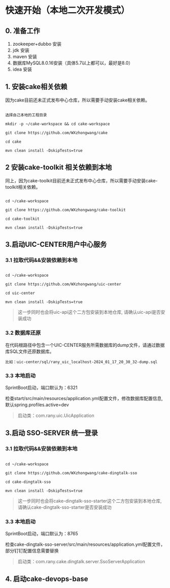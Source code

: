 # 快速开始（本地二次开发模式）

## 0. 准备工作

1. zookeeper+dubbo 安装
2. jdk 安装
3. maven 安装
4. 数据库MySQL8.0.16安装（具体5.7以上都可以，最好是8.0）
5. idea 安装

## 1. 安装cake相关依赖

因为cake目前还未正式发布中心仓库，所以需要手动安装cake相关依赖。

```shell

选择自己本地的工程目录

mkdir -p ~/cake-workspace && cd cake-workspace

git clone https://github.com/WXzhongwang/cake

cd cake

mvn clean install -DskipTests=true 

```

## 2 安装cake-toolkit 相关依赖到本地

同上，因为cake-toolkit目前还未正式发布中心仓库，所以需要手动安装cake-toolkit相关依赖。

```shell

cd ~/cake-workspace

git clone https://github.com/WXzhongwang/cake-toolkit

cd cake-toolkit

mvn clean install -DskipTests=true 

```

## 3.启动UIC-CENTER用户中心服务

### 3.1 拉取代码&&安装依赖到本地

```shell

cd ~/cake-workspace

git clone https://github.com/WXzhongwang/uic-center

cd uic-center

mvn clean install -DskipTests=true 

```

> 这一步同时也会将uic-api这个二方包安装到本地仓库, 请确认uic-api是否安装成功

### 3.2 数据库还原

在代码根路径中包含一个UIC-CENTER服务所需数据库的dump文件，请通过数据库SQL文件还原数据库。

```text
比如：uic-center/sql/rany_uic_localhost-2024_01_17_20_30_32-dump.sql
```

### 3.3 本地启动

SprintBoot启动，端口默认为：6321

检查start/src/main/resources/application.yml配置文件，修改数据库配置信息, 默认spring.profiles.active=dev
> 启动类：com.rany.uic.UicApplication

## 3.启动 SSO-SERVER 统一登录

### 3.1 拉取代码&&安装依赖到本地

```shell

cd ~/cake-workspace

git clone https://github.com/WXzhongwang/cake-dingtalk-sso

cd cake-dingtalk-sso

mvn clean install -DskipTests=true 

```

> 这一步同时也会将cake-dingtalk-sso-starter这个二方包安装到本地仓库, 请确认cake-dingtalk-sso-starter是否安装成功

### 3.3 本地启动

SprintBoot启动，端口默认为：8765

检查cake-dingtalk-sso-server/src/main/resources/application.yml配置文件，部分钉钉配置信息需要替换
> 启动类：com.rany.cake.dingtalk.server.SsoServerApplication

## 4. 启动cake-devops-base
